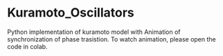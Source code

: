# Kuramoto_Oscillators

Python implementation of kuramoto model with Animation of synchronization of phase trasistion. To watch animation, please open the code in colab.
